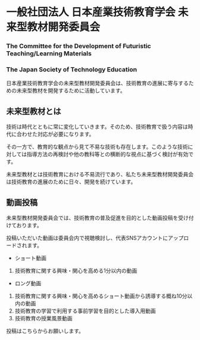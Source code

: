 # 一般社団法人 日本産業技術教育学会 未来型教材開発委員会
### The Committee for the Development of Futuristic Teaching/Learning Materials
### The Japan Society of Technology Education 

日本産業技術教育学会の未来型教材開発委員会は、技術教育の進展に寄与するための未来型教材を開発するために活動しています。

## 未来型教材とは
技術は時代とともに常に変化していきます。そのため、技術教育で扱う内容は時代に合わせた対応が必要になります。

その一方で、教育的な観点から見て不易な技術も存在します。このような技術に対しては指導方法の再検討や他の教科等との横断的な視点に基づく検討が有効です。

未来型教材とは技術教育における不易流行であり、私たち未来型教材開発委員会は技術教育の進展のために日々、開発を続けています。

## 動画投稿
未来型教材開発委員会では、技術教育の普及促進を目的とした動画投稿を受け付けております。

投稿いただいた動画は委員会内で視聴検討し、代表SNSアカウントにアップロードされます。

* ショート動画
1. 技術教育に関する興味・関心を高める1分以内の動画

* ロング動画
1. 技術教育に関する興味・関心を高めるショート動画から誘導する概ね10分以内の動画
2. 技術教育の学習で利用する事前学習を目的とした導入用動画
3. 技術教育の授業風景動画

投稿はこちらからお願いします。
